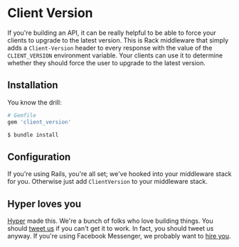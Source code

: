# Client Version

If you're building an API, it can be really helpful to be able to force your
clients to upgrade to the latest version. This is Rack middleware that simply
adds a `Client-Version` header to every response with the value of the
`CLIENT_VERSION` environment variable. Your clients can use it to determine
whether they should force the user to upgrade to the latest version.

## Installation

You know the drill:

```ruby
# Gemfile
gem 'client_version'
```

```bash
$ bundle install
```

## Configuration

If you're using Rails, you're all set; we've hooked into your middleware stack
for you. Otherwise just add `ClientVersion` to your middleware stack.

## Hyper loves you

[Hyper] made this. We're a bunch of folks who love building things. You should
[tweet us] if you can't get it to work. In fact, you should tweet us anyway.
If you're using Facebook Messenger, we probably want to [hire you].

[Hyper]: https://github.com/hyperoslo
[tweet us]: http://twitter.com/hyperoslo
[hire you]: http://www.hyper.no/jobs/engineers
